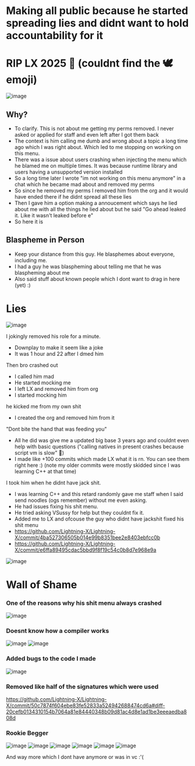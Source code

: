# Making all public because he started spreading lies and didnt want to hold accountability for it

# RIP LX 2025 🦅 (couldnt find the 🕊️ emoji)
![image](https://github.com/user-attachments/assets/f137ed20-bcfd-4690-8d85-bf0c86b9bac6)


## Why?
- To clarify. This is not about me getting my perms removed. I never asked or applied for staff and even left after I got them back
- The context is him calling me dumb and wrong about a topic a long time ago which I was right about. Which led to me stopping on working on this menu.
- There was a issue about users crashing when injecting the menu which he blamed me on multiple times. It was because runtime library and users having a unsupported version installed
- So a long time later I wrote "im not working on this menu anymore" in a chat which he became mad about and removed my perms
- So since he removed my perms I removed him from the org and it would have ended there if he didnt spread all these lies
- Then I gave him a option making a annoucement which says he lied about me with all the things he lied about but he said "Go ahead leaked it.  Like it wasn't leaked before e"
- So here it is

## Blaspheme in Person
- Keep your distance from this guy. He blasphemes about everyone, including me.
- I had a guy he was blaspheming about telling me that he was blaspheming about me
- Also said stuff about known people which I dont want to drag in here (yet) :)

# Lies
![image](https://github.com/user-attachments/assets/98385979-36da-414b-9e15-9a1ce20415c2)

I jokingly removed his role for a minute. 
- Downplay to make it seem like a joke
- It was 1 hour and 22 after I dmed him

Then bro crashed out
- I called him mad
- He started mocking me
- I left LX and removed him from org
- I started mocking him
  
he kicked me from my own shit
- I created the org and removed him from it
  
"Dont bite the hand that was feeding you"
- All he did was give me a updated big base 3 years ago and couldnt even help with basic questions ("calling natives in present crashes because script vm is slow" 🤡)
- I made like +100 commits which made LX what it is rn. You can see them right here :) (note my older commits were mostly skidded since I was learning C++ at that time)
  
I took him when he didnt have jack shit.
- I was learning C++ and this retard randomly gave me staff when I said send noodles (ogs remember) without me even asking.
- He had issues fixing his shit menu.
- He tried asking VSussy for help but they couldnt fix it.
- Added me to LX and ofcouse the guy who didnt have jackshit fixed his shit menu
- https://github.com/Lightning-X/Lightning-X/commit/4ba527306505b014e99b8351bee2e8403ebfcc0b
- https://github.com/Lightning-X/Lightning-X/commit/e6ffa89495cdac5bbd9f8f19c54c0b8d7e968e9a

![image](https://github.com/user-attachments/assets/4fa35270-ffb8-483e-9914-2bd7b10888d2)



# Wall of Shame
### One of the reasons why his shit menu always crashed
![image](https://github.com/user-attachments/assets/4df7ecbb-7b06-464c-a7af-477b27cd4f83)

### Doesnt know how a compiler works
![image](https://github.com/user-attachments/assets/b0c7c74d-877f-41dc-9533-4bf46ae0246b)
![image](https://github.com/user-attachments/assets/88c66953-41ed-44f0-a83a-1891a2b71f36)


### Added bugs to the code I made
![image](https://github.com/user-attachments/assets/f411e122-2937-444f-97ef-bff31be22220)

### Removed like half of the signatures which were used
https://github.com/Lightning-X/Lightning-X/commit/50c7874f604ebe83fe52833a524942688474cd6a#diff-20cefb0134310154b7064a81e84440348b09d81ac4d8e1ad1be3eeeaedba808d

### Rookie Begger
![image](https://github.com/user-attachments/assets/6b07e5dc-dd48-42a8-bb1f-b5e4ea579067)
![image](https://github.com/user-attachments/assets/a1727bda-cafb-40d9-bc3e-644360af8159)
![image](https://github.com/user-attachments/assets/a442aba9-da3c-4a45-b6c0-542d713b8b9c)
![image](https://github.com/user-attachments/assets/667b431e-2491-4174-b242-42d9228b6498)
![image](https://github.com/user-attachments/assets/e294fe7a-f071-4334-b183-952a5790125c)
![image](https://github.com/user-attachments/assets/9565a6f8-f897-4444-a623-20be53ff48be)


And way more which I dont have anymore or was in vc :'(
